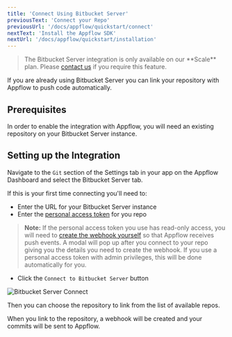 ```yaml
---
title: 'Connect Using Bitbucket Server'
previousText: 'Connect your Repo'
previousUrl: '/docs/appflow/quickstart/connect'
nextText: 'Install the Appflow SDK'
nextUrl: '/docs/appflow/quickstart/installation'
---
```


<blockquote>
  <p>The Bitbucket Server integration is only available on our **Scale** plan.
  Please <a href="/sales">contact us</a> if you require this feature.
  </p>
</blockquote>

If you are already using Bitbucket Server you can link your repository with Appflow to push code automatically.

## Prerequisites

In order to enable the integration with Appflow, you will need an existing repository on your Bitbucket Server instance.

## Setting up the Integration

Navigate to the `Git` section of the Settings tab in your app on the Appflow Dashboard and select the Bitbucket Server tab.

If this is your first time connecting you'll need to:

* Enter the URL for your Bitbucket Server instance
* Enter the [personal access token](https://confluence.atlassian.com/bitbucketserver/personal-access-tokens-939515499.html) for you repo

<blockquote>
  <p>
    <b>Note:</b> If the personal access token you use has read-only access,
    you will need to <a href="https://confluence.atlassian.com/bitbucketserver/managing-webhooks-in-bitbucket-server-938025878.html" target="_blank">
    create the webhook yourself</a> so that Appflow receives push events.
    A modal will pop up after you connect to your repo giving you the details you need to create the webhook.
    If you use a personal access token with admin privileges, this will be done
    automatically for you.
  </p>
</blockquote>

* Click the `Connect to Bitbucket Server` button

![Bitbucket Server Connect](/docs/v4/assets/img/appflow/bitbucket-server-connect-app.png)

Then you can choose the repository to link from the list of available repos.

When you link to the repository, a webhook will be created and your commits will be sent to Appflow.